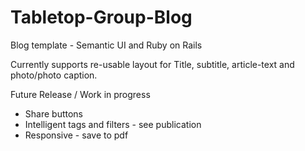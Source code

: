 # Tabletop-Group-Blog
Blog template - Semantic UI and Ruby on Rails 


Currently supports re-usable layout for Title, subtitle, article-text and photo/photo caption. 


Future Release / Work in progress
- Share buttons
- Intelligent tags and filters - see publication 
- Responsive - save to pdf 


